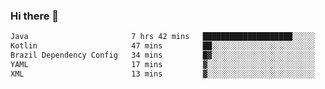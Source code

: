 ### Hi there 👋

<!--START_SECTION:waka-->

```txt
Java                       7 hrs 42 mins   ████████████████████░░░░░   79.41 %
Kotlin                     47 mins         ██░░░░░░░░░░░░░░░░░░░░░░░   08.22 %
Brazil Dependency Config   34 mins         █▓░░░░░░░░░░░░░░░░░░░░░░░   06.00 %
YAML                       17 mins         ▓░░░░░░░░░░░░░░░░░░░░░░░░   03.05 %
XML                        13 mins         ▓░░░░░░░░░░░░░░░░░░░░░░░░   02.31 %
```

<!--END_SECTION:waka-->

<!--
**jerry-shao/jerry-shao** is a ✨ _special_ ✨ repository because its `README.md` (this file) appears on your GitHub profile.

Here are some ideas to get you started:

- 🔭 I’m currently working on ...
- 🌱 I’m currently learning ...
- 👯 I’m looking to collaborate on ...
- 🤔 I’m looking for help with ...
- 💬 Ask me about ...
- 📫 How to reach me: ...
- 😄 Pronouns: ...
- ⚡ Fun fact: ...
-->
